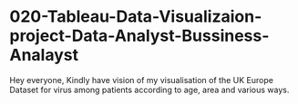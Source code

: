 # 020-Tableau-Data-Visualizaion-project-Data-Analyst-Bussiness-Analayst
Hey everyone, Kindly have vision of my visualisation of the UK Europe Dataset for virus among patients according to age, area and various ways.
